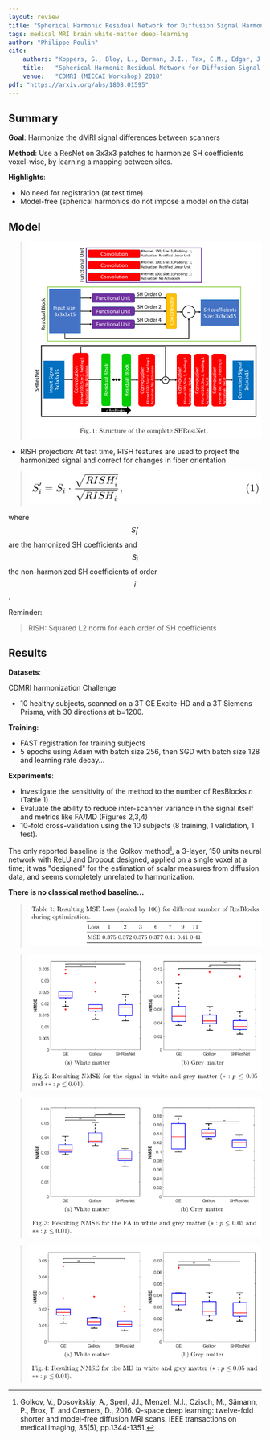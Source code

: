 ```yaml
---
layout: review
title: "Spherical Harmonic Residual Network for Diffusion Signal Harmonization"
tags: medical MRI brain white-matter deep-learning
author: "Philippe Poulin"
cite:
    authors: "Koppers, S., Bloy, L., Berman, J.I., Tax, C.M., Edgar, J.C. and Merhof, D."
    title:   "Spherical Harmonic Residual Network for Diffusion Signal Harmonization"
    venue:   "CDMRI (MICCAI Workshop) 2018"
pdf: "https://arxiv.org/abs/1808.01595"
---
```


## Summary

**Goal**: Harmonize the dMRI signal differences between scanners

**Method**: Use a ResNet on 3x3x3 patches to harmonize SH coefficients voxel-wise, by learning a mapping between sites.

**Highlights**:
- No need for registration (at test time)
- Model-free (spherical harmonics do not impose a model on the data)


## Model

> ![](/article/images/sh-harmonization-resnet/figure1.png)

- RISH projection: At test time, RISH features are used to project the harmonized signal and correct for changes in fiber orientation

> ![](/article/images/sh-harmonization-resnet/equation1.png)

where $$S_i'$$ are the hamonized SH coefficients and $$S_i$$ the non-harmonized SH coefficients of order $$i$$.

Reminder:
> RISH: Squared L2 norm for each order of SH coefficients




## Results

**Datasets**: 

CDMRI harmonization Challenge
- 10 healthy subjects, scanned on a 3T GE Excite-HD and a 3T Siemens Prisma, with 30 directions at b=1200.

**Training**:
- FAST registration for training subjects
- 5 epochs using Adam with batch size 256, then SGD with batch size 128 and learning rate decay...


**Experiments**:
- Investigate the sensitivity of the method to the number of ResBlocks _n_ (Table 1)
- Evaluate the ability to reduce inter-scanner variance in the signal itself and metrics like FA/MD (Figures 2,3,4)
- 10-fold cross-validation using the 10 subjects (8 training, 1 validation, 1 test).

The only reported baseline is the Golkov method[^1], a 3-layer, 150 units neural network with ReLU and Dropout designed, applied on a single voxel at a time; it was "designed" for the estimation of scalar measures from diffusion data, and seems completely unrelated to harmonization.

**There is no classical method baseline...**

> ![](/article/images/sh-harmonization-resnet/table1.png)

> ![](/article/images/sh-harmonization-resnet/figure2.png)

> ![](/article/images/sh-harmonization-resnet/figure3.png)

> ![](/article/images/sh-harmonization-resnet/figure4.png)


[^1]: Golkov, V., Dosovitskiy, A., Sperl, J.I., Menzel, M.I., Czisch, M., Sämann, P., Brox, T. and Cremers, D., 2016. Q-space deep learning: twelve-fold shorter and model-free diffusion MRI scans. IEEE transactions on medical imaging, 35(5), pp.1344-1351.